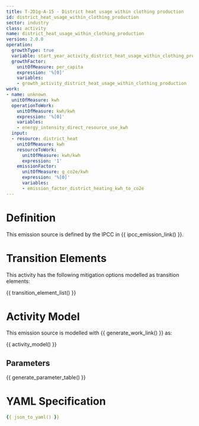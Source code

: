 ```yaml
---
title: T-2D1g-A-15 - District heat usage within clothing production
id: district_heat_usage_within_clothing_production
sector: industry
class: activity
name: district_heat_usage_within_clothing_production
version: 2.0.0
operation:
  growthType: true
  variable: start_year_activity_district_heat_usage_within_clothing_production
  growthFactor:
    unitOfMeasure: per_capita
    expression: '%[0]'
    variables:
    - growth_activity_district_heat_usage_within_clothing_production
work:
- name: unknown
  unitOfMeasure: kwh
  operationToWork:
    unitOfMeasure: kwh/kwh
    expression: '%[0]'
    variables:
    - energy_intensity_direct_resource_use_kwh
  input:
  - resource: district_heat
    unitOfMeasure: kwh
    resourceToWork:
      unitOfMeasure: kwh/kwh
      expression: '1'
    emissionFactor:
      unitOfMeasure: g_co2e/kwh
      expression: '%[0]'
      variables:
      - emission_factor_district_heating_kwh_to_co2e
---
```



# Definition
This emission source is defined by the IPCC in {{ ipcc_emission_link() }}.

# Transition Elements

This activity has the following mitigation options modelled as transition elements:

{{ transition_element_list() }}

# Activity Model
This emission source is modelled with {{ generate_work_link() }} as:

{{ activity_model() }}

## Parameters

{{ generate_parameter_table() }}

# YAML Specification

```yaml
{{ json_to_yaml() }}
```

